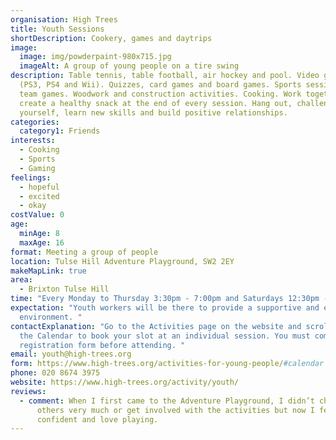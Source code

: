```yaml
---
organisation: High Trees
title: Youth Sessions
shortDescription: Cookery, games and daytrips
image:
  image: img/powderpaint-980x715.jpg
  imageAlt: A group of young people on a tire swing
description: Table tennis, table football, air hockey and pool. Video games
  (PS3, PS4 and Wii). Quizzes, card games and board games. Sports sessions and
  team games. Woodwork and construction activities. Cooking. Work together to
  create a healthy snack at the end of every session. Hang out, challenge
  yourself, learn new skills and build positive relationships.
categories:
  category1: Friends
interests:
  - Cooking
  - Sports
  - Gaming
feelings:
  - hopeful
  - excited
  - okay
costValue: 0
age:
  minAge: 8
  maxAge: 16
format: Meeting a group of people
location: Tulse Hill Adventure Playground, SW2 2EY
makeMapLink: true
area:
  - Brixton Tulse Hill
time: "Every Monday to Thursday 3:30pm - 7:00pm and Saturdays 12:30pm - 3:30pm. "
expectation: "Youth workers will be there to provide a supportive and engaging
  environment. "
contactExplanation: "Go to the Activities page on the website and scroll down to
  the Calendar to book your slot at an individual session. You must complete a
  registration form before attending. "
email: youth@high-trees.org
form: https://www.high-trees.org/activities-for-young-people/#calendar
phone: 020 8674 3975
website: https://www.high-trees.org/activity/youth/
reviews:
  - comment: When I first came to the Adventure Playground, I didn’t chat to the
      others very much or get involved with the activities but now I feel more
      confident and love playing.
---
```

